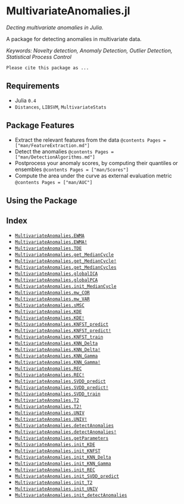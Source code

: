 
<a id='MultivariateAnomalies.jl-1'></a>

# MultivariateAnomalies.jl


*Decting multivariate anomalies in Julia.*


A package for detecting anomalies in multivariate data.


*Keywords: Novelty detection, Anomaly Detection, Outlier Detection, Statistical Process Control*


```
Please cite this package as ...
```


<a id='Requirements-1'></a>

## Requirements


  * Julia `0.4`
  * `Distances`, `LIBSVM`, `MultivariateStats`


<a id='Package-Features-1'></a>

## Package Features


  * Extract the relevant features from the data  ```@contents Pages = ["man/FeatureExtraction.md"] ```
  * Detect the anomalies ```@contents Pages = ["man/DetectionAlgorithms.md"] ```
  * Postprocess your anomaly scores, by computing their quantiles or ensembles ```@contents Pages = ["man/Scores"] ```
  * Compute the area under the curve as external evaluation metric ```@contents Pages = ["man/AUC"] ```


<a id='Using-the-Package-1'></a>

## Using the Package


<a id='Index-1'></a>

## Index

- [`MultivariateAnomalies.EWMA`](man/FeatureExtraction.md#MultivariateAnomalies.EWMA)
- [`MultivariateAnomalies.EWMA!`](man/FeatureExtraction.md#MultivariateAnomalies.EWMA!)
- [`MultivariateAnomalies.TDE`](man/FeatureExtraction.md#MultivariateAnomalies.TDE)
- [`MultivariateAnomalies.get_MedianCycle`](man/FeatureExtraction.md#MultivariateAnomalies.get_MedianCycle)
- [`MultivariateAnomalies.get_MedianCycle!`](man/FeatureExtraction.md#MultivariateAnomalies.get_MedianCycle!)
- [`MultivariateAnomalies.get_MedianCycles`](man/FeatureExtraction.md#MultivariateAnomalies.get_MedianCycles)
- [`MultivariateAnomalies.globalICA`](man/FeatureExtraction.md#MultivariateAnomalies.globalICA)
- [`MultivariateAnomalies.globalPCA`](man/FeatureExtraction.md#MultivariateAnomalies.globalPCA)
- [`MultivariateAnomalies.init_MedianCycle`](man/FeatureExtraction.md#MultivariateAnomalies.init_MedianCycle)
- [`MultivariateAnomalies.mw_COR`](man/FeatureExtraction.md#MultivariateAnomalies.mw_COR)
- [`MultivariateAnomalies.mw_VAR`](man/FeatureExtraction.md#MultivariateAnomalies.mw_VAR)
- [`MultivariateAnomalies.sMSC`](man/FeatureExtraction.md#MultivariateAnomalies.sMSC)
- [`MultivariateAnomalies.KDE`](man/DetectionAlgorithms.md#MultivariateAnomalies.KDE)
- [`MultivariateAnomalies.KDE!`](man/DetectionAlgorithms.md#MultivariateAnomalies.KDE!)
- [`MultivariateAnomalies.KNFST_predict`](man/DetectionAlgorithms.md#MultivariateAnomalies.KNFST_predict)
- [`MultivariateAnomalies.KNFST_predict!`](man/DetectionAlgorithms.md#MultivariateAnomalies.KNFST_predict!)
- [`MultivariateAnomalies.KNFST_train`](man/DetectionAlgorithms.md#MultivariateAnomalies.KNFST_train)
- [`MultivariateAnomalies.KNN_Delta`](man/DetectionAlgorithms.md#MultivariateAnomalies.KNN_Delta)
- [`MultivariateAnomalies.KNN_Delta!`](man/DetectionAlgorithms.md#MultivariateAnomalies.KNN_Delta!)
- [`MultivariateAnomalies.KNN_Gamma`](man/DetectionAlgorithms.md#MultivariateAnomalies.KNN_Gamma)
- [`MultivariateAnomalies.KNN_Gamma!`](man/DetectionAlgorithms.md#MultivariateAnomalies.KNN_Gamma!)
- [`MultivariateAnomalies.REC`](man/DetectionAlgorithms.md#MultivariateAnomalies.REC)
- [`MultivariateAnomalies.REC!`](man/DetectionAlgorithms.md#MultivariateAnomalies.REC!)
- [`MultivariateAnomalies.SVDD_predict`](man/DetectionAlgorithms.md#MultivariateAnomalies.SVDD_predict)
- [`MultivariateAnomalies.SVDD_predict!`](man/DetectionAlgorithms.md#MultivariateAnomalies.SVDD_predict!)
- [`MultivariateAnomalies.SVDD_train`](man/DetectionAlgorithms.md#MultivariateAnomalies.SVDD_train)
- [`MultivariateAnomalies.T2`](man/DetectionAlgorithms.md#MultivariateAnomalies.T2)
- [`MultivariateAnomalies.T2!`](man/DetectionAlgorithms.md#MultivariateAnomalies.T2!)
- [`MultivariateAnomalies.UNIV`](man/DetectionAlgorithms.md#MultivariateAnomalies.UNIV)
- [`MultivariateAnomalies.UNIV!`](man/DetectionAlgorithms.md#MultivariateAnomalies.UNIV!)
- [`MultivariateAnomalies.detectAnomalies`](man/DetectionAlgorithms.md#MultivariateAnomalies.detectAnomalies)
- [`MultivariateAnomalies.detectAnomalies!`](man/DetectionAlgorithms.md#MultivariateAnomalies.detectAnomalies!)
- [`MultivariateAnomalies.getParameters`](man/DetectionAlgorithms.md#MultivariateAnomalies.getParameters)
- [`MultivariateAnomalies.init_KDE`](man/DetectionAlgorithms.md#MultivariateAnomalies.init_KDE)
- [`MultivariateAnomalies.init_KNFST`](man/DetectionAlgorithms.md#MultivariateAnomalies.init_KNFST)
- [`MultivariateAnomalies.init_KNN_Delta`](man/DetectionAlgorithms.md#MultivariateAnomalies.init_KNN_Delta)
- [`MultivariateAnomalies.init_KNN_Gamma`](man/DetectionAlgorithms.md#MultivariateAnomalies.init_KNN_Gamma)
- [`MultivariateAnomalies.init_REC`](man/DetectionAlgorithms.md#MultivariateAnomalies.init_REC)
- [`MultivariateAnomalies.init_SVDD_predict`](man/DetectionAlgorithms.md#MultivariateAnomalies.init_SVDD_predict)
- [`MultivariateAnomalies.init_T2`](man/DetectionAlgorithms.md#MultivariateAnomalies.init_T2)
- [`MultivariateAnomalies.init_UNIV`](man/DetectionAlgorithms.md#MultivariateAnomalies.init_UNIV)
- [`MultivariateAnomalies.init_detectAnomalies`](man/DetectionAlgorithms.md#MultivariateAnomalies.init_detectAnomalies)

